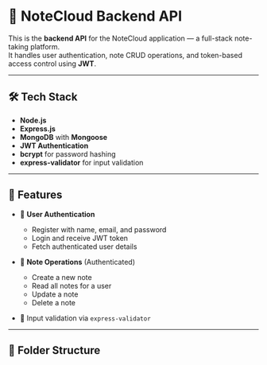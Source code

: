 # 📒 NoteCloud Backend API

This is the **backend API** for the NoteCloud application — a full-stack note-taking platform.  
It handles user authentication, note CRUD operations, and token-based access control using **JWT**.

---

## 🛠️ Tech Stack

- **Node.js**
- **Express.js**
- **MongoDB** with **Mongoose**
- **JWT Authentication**
- **bcrypt** for password hashing
- **express-validator** for input validation

---

## 🚀 Features

- 🔐 **User Authentication**
  - Register with name, email, and password
  - Login and receive JWT token
  - Fetch authenticated user details

- 📝 **Note Operations** (Authenticated)
  - Create a new note
  - Read all notes for a user
  - Update a note
  - Delete a note

- 🧪 Input validation via `express-validator`

---

## 📁 Folder Structure

